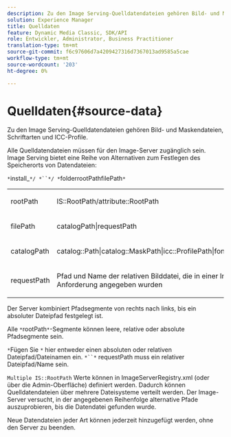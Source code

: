 ```yaml
---
description: Zu den Image Serving-Quelldatendateien gehören Bild- und Maskendateien, Schriftarten und ICC-Profile.
solution: Experience Manager
title: Quelldaten
feature: Dynamic Media Classic, SDK/API
role: Entwickler, Administrator, Business Practitioner
translation-type: tm+mt
source-git-commit: f6c97606d7a4209427316d7367013ad9585a5cae
workflow-type: tm+mt
source-wordcount: '203'
ht-degree: 0%

---
```



# Quelldaten{#source-data}

Zu den Image Serving-Quelldatendateien gehören Bild- und Maskendateien, Schriftarten und ICC-Profile.

Alle Quelldatendateien müssen für den Image-Server zugänglich sein. Image Serving bietet eine Reihe von Alternativen zum Festlegen des Speicherorts von Datendateien:

`*`install_`*/ *``*/ *`folderrootPathfilePath`*`

<table id="simpletable_26686444C7EF46D6BC4C0490C8010BF9"> 
 <tr class="strow"> 
  <td class="stentry"> <p><span class="codeph"> <span class="varname"> rootPath</span></span> </p></td> 
  <td class="stentry"> <p><span class="codeph"> IS::RootPath/attribute::RootPath</span> </p></td> 
 </tr> 
 <tr class="strow"> 
  <td class="stentry"> <p><span class="codeph"> <span class="varname"> filePath  </span></span> </p></td> 
  <td class="stentry"> <p><span class="codeph"> catalogPath|requestPath</span> </p></td> 
 </tr> 
 <tr class="strow"> 
  <td class="stentry"> <p><span class="codeph"> <span class="varname"> catalogPath</span></span> </p></td> 
  <td class="stentry"> <p><span class="codeph"> catalog::Path|catalog::MaskPath|icc::ProfilePath|font::FontPath|font::MetricsPath</span> </p></td> 
 </tr> 
 <tr class="strow"> 
  <td class="stentry"> <p><span class="codeph"> <span class="varname"> requestPath</span></span> </p></td> 
  <td class="stentry"> <p><span class="codeph"> Pfad und Name der relativen Bilddatei, die in einer Image Serving-HTTP-Anforderung angegeben wurden</span> </p></td> 
 </tr> 
</table>

Der Server kombiniert Pfadsegmente von rechts nach links, bis ein absoluter Dateipfad festgelegt ist.

Alle `*`rootPath`*`-Segmente können leere, relative oder absolute Pfadsegmente sein.

`*`Fügen Sie `*` hier entweder einen absoluten oder relativen Dateipfad/Dateinamen ein. `*``*` requestPath muss ein relativer Dateipfad/Name sein.

`Multiple IS::RootPath` Werte können in ImageServerRegistry.xml (oder über die Admin-Oberfläche) definiert werden. Dadurch können Quelldatendateien über mehrere Dateisysteme verteilt werden. Der Image-Server versucht, in der angegebenen Reihenfolge alternative Pfade auszuprobieren, bis die Datendatei gefunden wurde.

Neue Datendateien jeder Art können jederzeit hinzugefügt werden, ohne den Server zu beenden.
